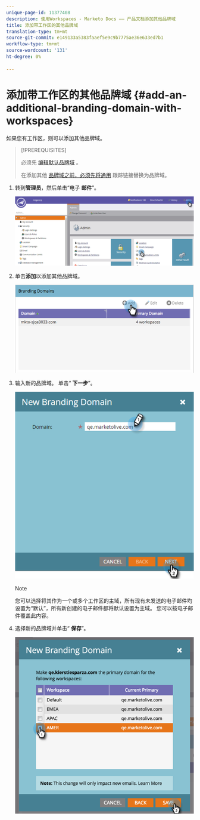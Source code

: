 ```yaml
---
unique-page-id: 11377408
description: 使用Workspaces - Marketo Docs —— 产品文档添加其他品牌域
title: 添加带工作区的其他品牌域
translation-type: tm+mt
source-git-commit: e149133a5383faaef5e9c9b7775ae36e633ed7b1
workflow-type: tm+mt
source-wordcount: '131'
ht-degree: 0%

---
```



# 添加带工作区的其他品牌域 {#add-an-additional-branding-domain-with-workspaces}

如果您有工作区，则可以添加其他品牌域。

>[!PREREQUISITES]
>
>必须先 [编辑默认品牌域](edit-your-default-branding-domain.md) 。
>
>在添加其他 [品牌域之前，必须先将通用](edit-your-default-branding-domain-with-workspaces.md) 跟踪链接替换为品牌域。

1. 转到**管理员**，然后单击“电子 **邮件**”。

   ![](assets/image2016-6-29-16-3a42-3a20.png)

1. 单击**添加**以添加其他品牌域。

   ![](assets/branding-domains-add-workspaces.png)

1. 输入新的品牌域。 单击“ **下一步**”。

   ![](assets/new-branding-domain-8-31.png)

   >[!NOTE]
   >
   >您可以选择将其作为一个或多个工作区的主域，所有现有未发送的电子邮件均设置为“默认”，所有新创建的电子邮件都将默认设置为主域。 您可以按电子邮件覆盖此内容。

1. 选择新的品牌域并单击“ **保存**”。

   ![](assets/image2016-8-12-10-3a52-3a44.png)

